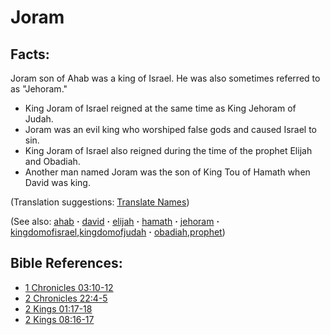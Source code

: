 # Joram #

## Facts: ##

Joram son of Ahab was a king of Israel. He was also sometimes referred to as "Jehoram."

* King Joram of Israel reigned at the same time as King Jehoram of Judah.
* Joram was an evil king who worshiped false gods and caused Israel to sin.
* King Joram of Israel also reigned during the time of the prophet Elijah and Obadiah.
* Another man named Joram was the son of King Tou of Hamath when David was king.

(Translation suggestions: [Translate Names](https://git.door43.org/Door43/en-ta-translate-vol1/src/master/content/translate_names.md))

(See also: [ahab](../other/ahab.md) **·** [david](../other/david.md) **·** [elijah](../other/elijah.md) **·** [hamath](../other/hamath.md) **·** [jehoram](../other/jehoram.md) **·** [kingdomofisrael](../other/kingdomofisrael.md),[kingdomofjudah](../other/kingdomofjudah.md) **·** [obadiah](../other/obadiah.md),[prophet](../kt/prophet.md))

## Bible References: ##

* [1 Chronicles 03:10-12](https://door43.org/en/bible/notes/1ch/03/10)
* [2 Chronicles 22:4-5](https://door43.org/en/bible/notes/2ch/22/04)
* [2 Kings 01:17-18](https://door43.org/en/bible/notes/2ki/01/17)
* [2 Kings 08:16-17](https://door43.org/en/bible/notes/2ki/08/16)



